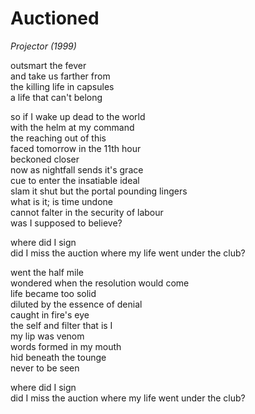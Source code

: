# Auctioned

*Projector (1999)*

outsmart the fever  
and take us farther from  
the killing life in capsules  
a life that can't belong  

so if I wake up dead to the world  
with the helm at my command  
the reaching out of this  
faced tomorrow in the 11th hour  
beckoned closer  
now as nightfall sends it's grace  
cue to enter the insatiable ideal  
slam it shut but the portal pounding lingers  
what is it; is time undone  
cannot falter in the security of labour  
was I supposed to believe?  

where did I sign  
did I miss the auction where my life went under the club?  

went the half mile  
wondered when the resolution would come  
life became too solid  
diluted by the essence of denial  
caught in fire's eye  
the self and filter that is I  
my lip was venom  
words formed in my mouth  
hid beneath the tounge  
never to be seen  

where did I sign  
did I miss the auction where my life went under the club?  

